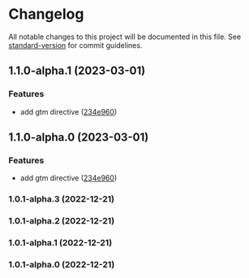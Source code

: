 # Changelog

All notable changes to this project will be documented in this file. See [standard-version](https://github.com/conventional-changelog/standard-version) for commit guidelines.

## 1.1.0-alpha.1 (2023-03-01)


### Features

* add gtm directive ([234e960](https://github.com/BoYuanSu/vue-gtm-directive/commit/234e9607c47fedda911d13864d5338636e75540d))

## 1.1.0-alpha.0 (2023-03-01)


### Features

* add gtm directive ([234e960](https://github.com/BoYuanSu/vue-gtm-directive/commit/234e9607c47fedda911d13864d5338636e75540d))

### 1.0.1-alpha.3 (2022-12-21)

### 1.0.1-alpha.2 (2022-12-21)

### 1.0.1-alpha.1 (2022-12-21)

### 1.0.1-alpha.0 (2022-12-21)
